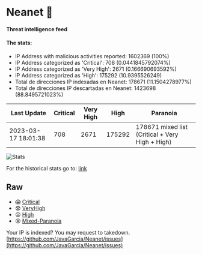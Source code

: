 # Neanet :hocho:
#### Threat intelligence feed
#### The stats:

- IP Address with malicious activities reported: 1602369 (100%)
- IP Address categorized as 'Critical':  708 (0.0441845792074%)
- IP Address categorized as 'Very High':  2671 (0.166690693592%)
- IP Address categorized as 'High':  175292 (10.9395526249)
- Total de direcciones IP indexadas en Neanet:  178671 (11.1504278977%)
- Total de direcciones IP descartadas en Neanet:  1423698 (88.8495721023%)

| Last Update | Critical | Very High | High | Paranoia |
| --- | --- | --- | --- | --- |
| 2023-03-17 18:01:38 | 708 | 2671 | 175292 | 178671 mixed list (Critical + Very High + High)|

![Stats](https://docs.google.com/spreadsheets/d/e/2PACX-1vSnaNMIXVabIpDJjufMlzH7poXnshF3mgd8Is1g9ytUEzVsP5my4Trn8f-xkoLLQ38xpL3HtmUexLo6/pubchart?oid=501124687&format=image)

For the historical stats go to: [link](/stats.csv)
## Raw
- :scream: [Critical](https://raw.githubusercontent.com/JavaGarcia/Neanet/master/blacklists/neanet_critical.txt)
- :fearful: [VeryHigh](https://raw.githubusercontent.com/JavaGarcia/Neanet/master/blacklists/neanet_veryHigh.txtt)
- :frowning: [High](https://raw.githubusercontent.com/JavaGarcia/Neanet/master/blacklists/neanet_high.txt)
- :dizzy_face: [Mixed-Paranoia](https://raw.githubusercontent.com/JavaGarcia/Neanet/master/blacklists/neanet_all.txt)


Your IP is indexed? You may request to takedown. [https://github.com/JavaGarcia/Neanet/issues](https://github.com/JavaGarcia/Neanet/issues)










































































































































































































































































































































































































































































































































































































































































































































































































































































































































































































































































































































































































































































































































































































































































































































































































































































































































































































































































































































































































































































































































































































































































































































































































































































































































































































































































































































































































































































































































































































































































































































































































































































































































































































































































































































































































































































































































































































































































































































































































































































































































































































































































































































































































































































































































































































































































































































































































































































































































































































































































































































































































































































































































































































































































































































































































































































































































































































































































































































































































































































































































































































































































































































































































































































































































































































































































































































































































































































































































































































































































































































































































































































































































































































































































































































































































































































































































































































































































































































































































































































































































































































































































































































































































































































































































































































































































































































































































































































































































































































































































































































































































































































































































































































































































































































































































































































































































































































































































































































































































































































































































